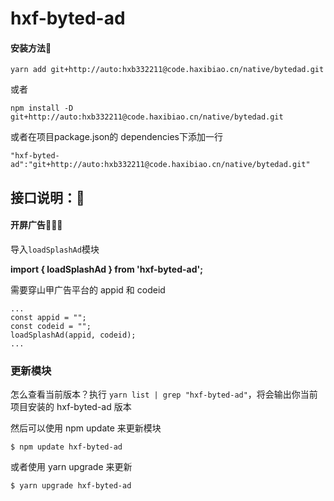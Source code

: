 # hxf-byted-ad

#### 安装方法🔨

```
yarn add git+http://auto:hxb332211@code.haxibiao.cn/native/bytedad.git
```

或者

```
npm install -D git+http://auto:hxb332211@code.haxibiao.cn/native/bytedad.git
```

或者在项目package.json的 dependencies下添加一行

```
"hxf-byted-ad":"git+http://auto:hxb332211@code.haxibiao.cn/native/bytedad.git"
```


## 接口说明：🍎

#### 开屏广告🍖🍔🍟

导入`loadSplashAd`模块

**import { loadSplashAd } from 'hxf-byted-ad';**

需要穿山甲广告平台的 appid 和 codeid

```
...
const appid = "";
const codeid = "";
loadSplashAd(appid, codeid);
...
```

### 更新模块

怎么查看当前版本？执行 ``` yarn list | grep "hxf-byted-ad" ```，将会输出你当前项目安装的 hxf-byted-ad 版本

然后可以使用 npm update 来更新模块
```
$ npm update hxf-byted-ad
```

或者使用 yarn upgrade 来更新
```
$ yarn upgrade hxf-byted-ad
```